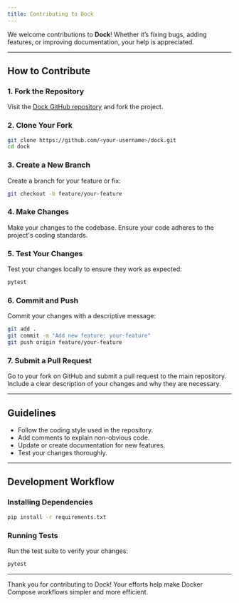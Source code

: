 ```yaml
---
title: Contributing to Dock
---
```


We welcome contributions to **Dock**! Whether it’s fixing bugs, adding features, or improving documentation, your help is appreciated.

---

## How to Contribute

### 1. Fork the Repository

Visit the [Dock GitHub repository](https://github.com/geeth24/dock) and fork the project.

### 2. Clone Your Fork

```bash
git clone https://github.com/<your-username>/dock.git
cd dock
```

### 3. Create a New Branch

Create a branch for your feature or fix:

```bash
git checkout -b feature/your-feature
```

### 4. Make Changes

Make your changes to the codebase. Ensure your code adheres to the project's coding standards.

### 5. Test Your Changes

Test your changes locally to ensure they work as expected:

```bash
pytest
```

### 6. Commit and Push

Commit your changes with a descriptive message:

```bash
git add .
git commit -m "Add new feature: your-feature"
git push origin feature/your-feature
```

### 7. Submit a Pull Request

Go to your fork on GitHub and submit a pull request to the main repository. Include a clear description of your changes and why they are necessary.

---

## Guidelines

- Follow the coding style used in the repository.
- Add comments to explain non-obvious code.
- Update or create documentation for new features.
- Test your changes thoroughly.

---

## Development Workflow

### Installing Dependencies

```bash
pip install -r requirements.txt
```

### Running Tests

Run the test suite to verify your changes:

```bash
pytest
```

---

Thank you for contributing to Dock! Your efforts help make Docker Compose workflows simpler and more efficient.
